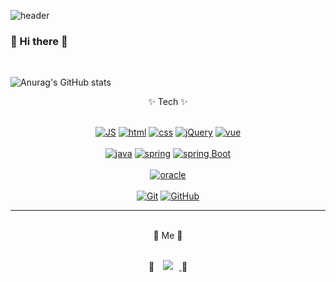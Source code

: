 ![header](https://capsule-render.vercel.app/api?type=wave&&color=ffdbe6&height=300&section=header&text=EUNJIN's&fontSize=90)

### 👋 Hi there 👋 
<br>

![Anurag's GitHub stats](https://github-readme-stats.vercel.app/api?username=eunnjin&show_icons=true&theme=buefy&count_private=true)
<!-- [![Top Langs](https://github-readme-stats.vercel.app/api/top-langs/?username=eunnjin&layout=compact)](https://github.com/anuraghazra/github-readme-stats)  -->

<div align="center">
   ✨ Tech ✨ <br><br>
   
   [![JS](https://img.shields.io/badge/JavaScript-F7DF1E?style=flat-square&logo=JavaScript&logoColor=black)]()
   [![html](https://img.shields.io/badge/Html-E34F26?style=flat-square&logo=HTML5&logoColor=fff)]()
   [![css](https://img.shields.io/badge/CSS-1572B6?style=flat-square&logo=CSS3&logoColor=fff)]()
   [![jQuery](https://img.shields.io/badge/jQuery-0769AD?style=flat-square&logo=jQuery&logoColor=fff)]()
   [![vue](https://img.shields.io/badge/Vue.js-4FC08D?style=flat-square&logo=Vue.js&logoColor=fff)]() <br><br>
   [![java](https://img.shields.io/badge/Java-007396?style=flat-square&logo=Java&logoColor=fff)]()
   [![spring](https://img.shields.io/badge/Spring-6DB33F?style=flat-square&logo=Spring&logoColor=fff)]()
   [![spring Boot](https://img.shields.io/badge/Spring_Boot-6DB33F?style=flat-square&logo=SpringBoot&logoColor=fff)]() <br><br>
   [![oracle](https://img.shields.io/badge/Oracle-F80000?style=flat-square&logo=Oracle&logoColor=fff)]()  <br><br>
   [![Git](https://img.shields.io/badge/Git-F05032?style=flat-square&logo=Git&logoColor=fff)]()
   [![GitHub](https://img.shields.io/badge/GitHub-181717?style=flat-square&logo=GitHub&logoColor=fff)]()
   
   <hr>
   
</div>  

<br>

<div align="center">
   🧸 Me 🧸 <br><br>
   
   :eyes:
<a href="https://instagram.com/bagn._.jin">
    <img 
        src="http://img.shields.io/badge/-bagn._.jin-FF8282?style=flat-square&logo=Instagram&logoColor=white&link=https://instagram.com/alpox.dev/"
        style="height : auto; margin-left : 10px; margin-right : 10px;"/>
</a>
  :eyes:
</div>

<!--
**eunnjin/eunnjin** is a ✨ _special_ ✨ repository because its `README.md` (this file) appears on your GitHub profile.

Here are some ideas to get you started:

- 🔭 I’m currently working on ...
- 🌱 I’m currently learning ...
- 👯 I’m looking to collaborate on ...
- 🤔 I’m looking for help with ...
- 💬 Ask me about ...
- 📫 How to reach me: ...
- 😄 Pronouns: ...
- ⚡ Fun fact: ...
-->
